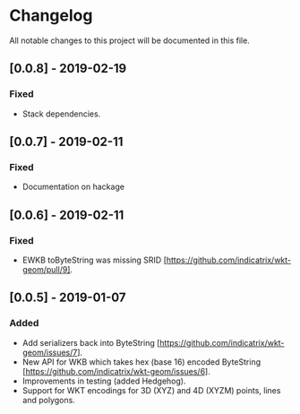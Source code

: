 # Changelog
All notable changes to this project will be documented in this file.

## [0.0.8] - 2019-02-19
### Fixed
- Stack dependencies.

## [0.0.7] - 2019-02-11
### Fixed
- Documentation on hackage

## [0.0.6] - 2019-02-11
### Fixed
- EWKB toByteString was missing SRID [https://github.com/indicatrix/wkt-geom/pull/9].

## [0.0.5] - 2019-01-07
### Added
- Add serializers back into ByteString [https://github.com/indicatrix/wkt-geom/issues/7].
- New API for WKB which takes hex (base 16) encoded ByteString [https://github.com/indicatrix/wkt-geom/issues/6].
- Improvements in testing (added Hedgehog).
- Support for WKT encodings for 3D (XYZ) and 4D (XYZM) points, lines and polygons.